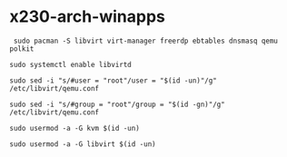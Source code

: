 # x230-arch-winapps

``` sudo pacman -S libvirt virt-manager freerdp ebtables dnsmasq qemu polkit```

```sudo systemctl enable libvirtd ```

```sudo sed -i "s/#user = "root"/user = "$(id -un)"/g" /etc/libvirt/qemu.conf```

```sudo sed -i "s/#group = "root"/group = "$(id -gn)"/g" /etc/libvirt/qemu.conf```

```sudo usermod -a -G kvm $(id -un)```

```sudo usermod -a -G libvirt $(id -un)```

